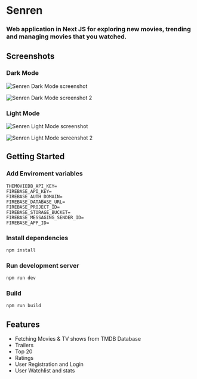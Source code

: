 # Senren

### Web application in Next JS for exploring new movies, trending and managing movies that you watched.

## Screenshots

### Dark Mode

![Senren Dark Mode screenshot](https://i.imgur.com/w7WC4WQ.png)

![Senren Dark Mode screenshot 2](https://i.imgur.com/Bzyf2wp.png)

### Light Mode

![Senren Light Mode screenshot](https://i.imgur.com/wW6Do1k.png)

![Senren Light Mode screenshot 2](https://i.imgur.com/ah5xaJl.png)

## Getting Started

### Add Enviroment variables

```env
THEMOVIEDB_API_KEY=
FIREBASE_API_KEY=
FIREBASE_AUTH_DOMAIN=
FIREBASE_DATABASE_URL=
FIREBASE_PROJECT_ID=
FIREBASE_STORAGE_BUCKET=
FIREBASE_MESSAGING_SENDER_ID=
FIREBASE_APP_ID=
```

### Install dependencies

```bash
npm install
```

### Run development server

```bash
npm run dev
```

### Build

```bash
npm run build
```

## Features

- Fetching Movies & TV shows from TMDB Database
- Trailers
- Top 20
- Ratings
- User Registration and Login
- User Watchlist and stats

